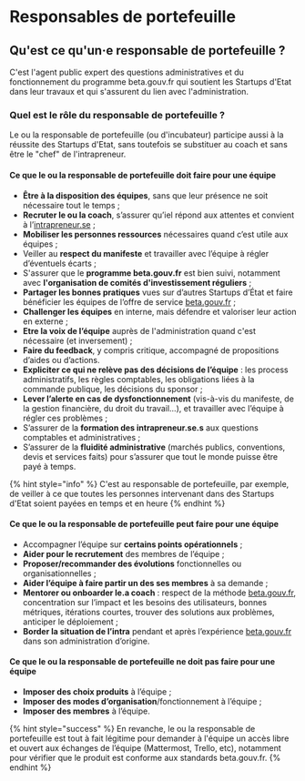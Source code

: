 # Responsables de portefeuille

## Qu'est ce qu'un·e responsable de portefeuille ? 

C'est l'agent public expert des questions administratives et du fonctionnement du programme beta.gouv.fr qui soutient les Startups d'Etat dans leur travaux et qui s'assurent du lien avec l'administration.

### Quel est le rôle du responsable de portefeuille ? 

Le ou la responsable de portefeuille \(ou d'incubateur\) participe aussi à la réussite des Startups d'Etat, sans toutefois se substituer au coach et sans être le "chef" de l'intrapreneur. 

#### Ce que le ou la responsable de portefeuille doit faire pour une équipe

* **Être à la disposition des équipes**, sans que leur présence ne soit nécessaire tout le temps ;
* **Recruter le ou la coach**, s’assurer qu’iel répond aux attentes et convient à l’[intrapreneur.se](http://intrapreneur.se/) ;
* **Mobiliser les personnes ressources** nécessaires quand c’est utile aux équipes ;
* Veiller au **respect du manifeste** et travailler avec l’équipe à régler d’éventuels écarts ;
* S'assurer que le **programme beta.gouv.fr** est bien suivi, notamment avec **l'organisation de comités d'investissement réguliers** ;  
* **Partager les bonnes pratiques** vues sur d’autres Startups d’État et faire bénéficier les équipes de l’offre de service [beta.gouv.fr](http://beta.gouv.fr/) ;
* **Challenger les équipes** en interne, mais défendre et valoriser leur action en externe ;
* **Etre la voix de l’équipe** auprès de l'administration quand c'est nécessaire \(et inversement\) ;
* **Faire du feedback**, y compris critique, accompagné de propositions d’aides ou d’actions.
* **Expliciter ce qui ne relève pas des décisions de l’équipe** : les process administratifs, les règles comptables, les obligations liées à la commande publique, les décisions du sponsor ;
* **Lever l’alerte en cas de dysfonctionnement** \(vis-à-vis du manifeste, de la gestion financière, du droit du travail…\), et travailler avec l’équipe à régler ces problèmes ;
* S’assurer de la **formation des intrapreneur.se.s** aux questions comptables et administratives ;
* S’assurer de la **fluidité administrative** \(marchés publics, conventions, devis et services faits\) pour s’assurer que tout le monde puisse être payé à temps.

{% hint style="info" %}
C'est au responsable de portefeuille, par exemple, de veiller à ce que toutes les personnes intervenant dans des Startups d'Etat soient payées en temps et en heure
{% endhint %}

#### Ce que le ou la responsable de portefeuille peut faire pour une équipe

* Accompagner l’équipe sur **certains points opérationnels** ;
* **Aider pour le recrutement** des membres de l’équipe ;
* **Proposer/recommander des évolutions** fonctionnelles ou organisationnelles ;
* **Aider l’équipe à faire partir un des ses membres** à sa demande ;
* **Mentorer ou onboarder le.a coach** : respect de la méthode [beta.gouv.fr](http://beta.gouv.fr/), concentration sur l’impact et les besoins des utilisateurs, bonnes métriques, itérations courtes, trouver des solutions aux problèmes, anticiper le déploiement ;
* **Border la situation de l’intra** pendant et après l’expérience [beta.gouv.fr](http://beta.gouv.fr/) dans son administration d’origine.

#### Ce que le ou la responsable de portefeuille ne doit pas faire pour une équipe

* **Imposer des choix produits** à l’équipe ;
* **Imposer des modes d’organisation**/fonctionnement à l’équipe ;
* **Imposer des membres** à l’équipe.

{% hint style="success" %}
En revanche, le ou la responsable de portefeuille est tout à fait légitime pour demander à l'équipe un accès libre et ouvert aux échanges de l’équipe \(Mattermost, Trello, etc\), notamment pour vérifier que le produit est conforme aux standards beta.gouv.fr.
{% endhint %}

